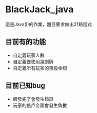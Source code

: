 # BlackJack_java
這是Java(I)的作業，題目要求做出21點程式

## 目前有的功能
- 自定義玩家人數
- 自定義要使用幾副牌
- 自定義所有玩家的預設金額

## 目前已知bug
- 牌發完了會發生錯誤
- 玩家的帳戶金額會發生負數
